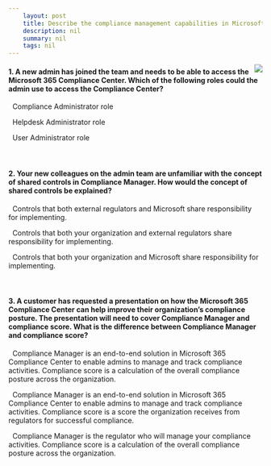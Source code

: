 ```yaml
---
    layout: post
    title: Describe the compliance management capabilities in Microsoft 
    description: nil
    summary: nil
    tags: nil
---
```



 <a target="_blank" href="https://docs.microsoft.com/en-us/learn/modules/describe-compliance-management-capabilities-microsoft/6-knowledge-check/"><i class="fas fa-external-link-alt"></i> </a>
 <img align="right" src="https://docs.microsoft.com/en-us/learn/achievements/describe-compliance-management-capabilities.svg">
####  1. A new admin has joined the team and needs to be able to access the Microsoft 365 Compliance Center. Which of the following roles could the admin use to access the Compliance Center?


<i class='fas fa-check-square' style='color: Dodgerblue;'></i> &nbsp;&nbsp;Compliance Administrator role

<i class='far fa-square'></i> &nbsp;&nbsp;Helpdesk Administrator role

<i class='far fa-square'></i> &nbsp;&nbsp;User Administrator role
<br />
<br />
<br />

####  2. Your new colleagues on the admin team are unfamiliar with the concept of shared controls in Compliance Manager. How would the concept of shared controls be explained?


<i class='far fa-square'></i> &nbsp;&nbsp;Controls that both external regulators and Microsoft share responsibility for implementing.

<i class='far fa-square'></i> &nbsp;&nbsp;Controls that both your organization and external regulators share responsibility for implementing.

<i class='fas fa-check-square' style='color: Dodgerblue;'></i> &nbsp;&nbsp;Controls that both your organization and Microsoft share responsibility for implementing.
<br />
<br />
<br />

####  3. A customer has requested a presentation on how the Microsoft 365 Compliance Center can help improve their organization’s compliance posture. The presentation will need to cover Compliance Manager and compliance score. What is the difference between Compliance Manager and compliance score?


<i class='fas fa-check-square' style='color: Dodgerblue;'></i> &nbsp;&nbsp;Compliance Manager is an end-to-end solution in Microsoft 365 Compliance Center to enable admins to manage and track compliance activities. Compliance score is a calculation of the overall compliance posture across the organization.

<i class='far fa-square'></i> &nbsp;&nbsp;Compliance Manager is an end-to-end solution in Microsoft 365 Compliance Center to enable admins to manage and track compliance activities. Compliance score is a score the organization receives from regulators for successful compliance.

<i class='far fa-square'></i> &nbsp;&nbsp;Compliance Manager is the regulator who will manage your compliance activities. Compliance score is a calculation of the overall compliance posture across the organization.
<br />
<br />
<br />
